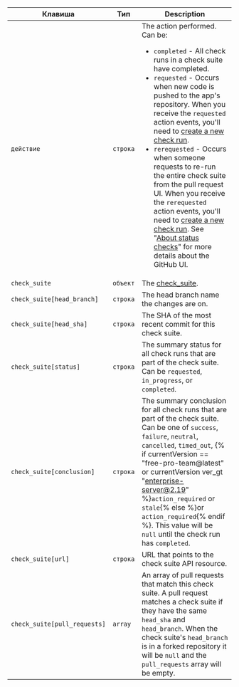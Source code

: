 | Клавиша                      | Тип      | Description                                                                                                                                                                                                                                                                                                                                                                                    |
| ---------------------------- | -------- | ---------------------------------------------------------------------------------------------------------------------------------------------------------------------------------------------------------------------------------------------------------------------------------------------------------------------------------------------------------------------------------------------- |
| `действие`                   | `строка` | The action performed. Can be:<ul><li>`completed` - All check runs in a check suite have completed.</li><li>`requested` - Occurs when new code is pushed to the app's repository. When you receive the `requested` action events, you'll need to [create a new check run](/v3/checks/runs/#create-a-check-run).</li><li>`rerequested` - Occurs when someone requests to re-run the entire check suite from the pull request UI. When you receive the `rerequested` action events, you'll need to [create a new check run](/v3/checks/runs/#create-a-check-run). See "[About status checks](/articles/about-status-checks#checks)" for more details about the GitHub UI.</li></ul>                                                                                                                                                                                                                                                                                                                                         |
| `check_suite`                | `объект` | The [check_suite](/v3/checks/suites/).                                                                                                                                                                                                                                                                                                                                                         |
| `check_suite[head_branch]`   | `строка` | The head branch name the changes are on.                                                                                                                                                                                                                                                                                                                                                       |
| `check_suite[head_sha]`      | `строка` | The SHA of the most recent commit for this check suite.                                                                                                                                                                                                                                                                                                                                        |
| `check_suite[status]`        | `строка` | The summary status for all check runs that are part of the check suite. Can be `requested`, `in_progress`, or `completed`.                                                                                                                                                                                                                                                                     |
| `check_suite[conclusion]`    | `строка` | The summary conclusion for all check runs that are part of the check suite. Can be one of `success`, `failure`, `neutral`, `cancelled`, `timed_out`,  {% if currentVersion == "free-pro-team@latest" or currentVersion ver_gt "enterprise-server@2.19" %}`action_required` or `stale`{% else %}or `action_required`{% endif %}. This value will be `null` until the check run has `completed`. |
| `check_suite[url]`           | `строка` | URL that points to the check suite API resource.                                                                                                                                                                                                                                                                                                                                               |
| `check_suite[pull_requests]` | `array`  | An array of pull requests that match this check suite. A pull request matches a check suite if they have the same `head_sha` and `head_branch`. When the check suite's `head_branch` is in a forked repository it will be `null` and the `pull_requests` array will be empty.                                                                                                                  |
